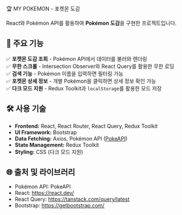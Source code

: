 🏆 MY POKEMON - 포켓몬 도감

React와 Pokémon API를 활용하여 **Pokémon 도감**을 구현한 프로젝트입니다.

## 🌟 주요 기능
✅ **포켓몬 도감 조회** - Pokémon API에서 데이터를 불러와 렌더링  
✅ **무한 스크롤** - Intersection Observer와 React Query를 활용한 무한 로딩  
✅ **검색 기능** - Pokémon 이름을 입력하면 필터링 가능  
✅ **포켓몬 상세 정보** - 개별 Pokémon을 클릭하면 상세 정보 확인 가능  
✅ **다크 모드 지원** - Redux Toolkit과 `localStorage`를 활용한 모드 저장  

## 🛠️ 사용 기술
- **Frontend:** React, React Router, React Query, Redux Toolkit
- **UI Framework:** Bootstrap
- **Data Fetching:** Axios, Pokémon API ([PokeAPI](https://pokeapi.co/))
- **State Management:** Redux Toolkit
- **Styling:** CSS (다크 모드 지원)

## 🌐 출처 및 라이브러리
- Pokémon API: PokeAPI
- React: https://react.dev/
- React Query: https://tanstack.com/query/latest
- Bootstrap: https://getbootstrap.com/
